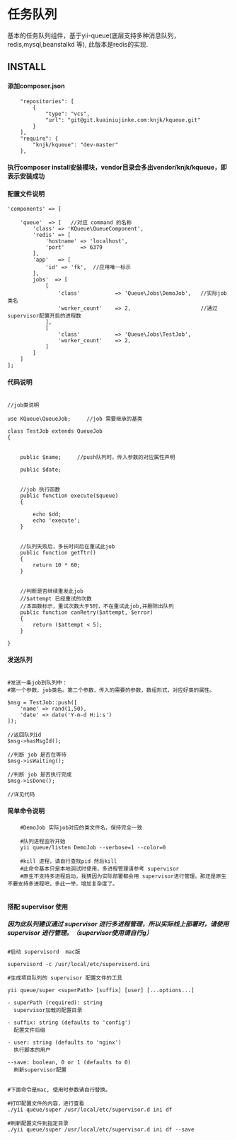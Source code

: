 任务队列
===============================

基本的任务队列组件，基于yii-queue(底层支持多种消息队列，redis,mysql,beanstalkd 等), 此版本是redis的实现.

INSTALL
-------------------
#### 添加composer.json
```
    "repositories": [
        {
            "type": "vcs",
            "url": "git@git.kuainiujinke.com:knjk/kqueue.git"
        }
    ],
    "require": {
        "knjk/kqueue": "dev-master"
    },
```

#### 执行composer install安装模块，vendor目录会多出vendor/knjk/kqueue，即表示安装成功

#### 配置文件说明


```
'components' => [

    'queue'  => [   //对应 command 的名称
        'class' => 'KQueue\QueueComponent',
        'redis' => [
            'hostname' => 'localhost',
            'port'     => 6379
        ],
        'app'   => [
            'id' => 'fk',  //应用唯一标示
        ],
        jobs'  => [
            [
                'class'           => 'Queue\Jobs\DemoJob',   //实际job类名
                'worker_count'    => 2,                      //通过supervisor配置开启的进程数
            ],
            [
                'class'           => 'Queue\Jobs\TestJob',
                'worker_count'    => 2,
            ]
        ]
    ]                                 
];
```

#### 代码说明
```
     
//job类说明

use KQueue\QueueJob;     //job 需要继承的基类

class TestJob extends QueueJob
{


    public $name;     //push队列时，传入参数的对应属性声明
    
    public $date;


    //job 执行函数
    public function execute($queue)
    {

        echo $dd;
        echo 'execute';
    }


    //队列失败后，多长时间后在重试此job
    public function getTtr()
    {
        return 10 * 60;
    }


    //判断是否继续重发此job
    //$attempt 已经重试的次数
    //本函数标示，重试次数大于5时，不在重试此job,并删除出队列
    public function canRetry($attempt, $error)
    {
        return ($attempt < 5);
    }

}

```

#### 发送队列
```

#发送一条job到队列中：
#第一个参数，job类名。第二个参数，传入的需要的参数，数组形式，对应好类的属性。

$msg = TestJob::push([
    'name' => rand(1,50),
    'date' => date('Y-m-d H:i:s')
]);

//返回队列id
$msg->hasMsgId();

//判断 job 是否在等待
$msg->isWaiting();

//判断 job 是否执行完成
$msg->isDone();

//详见代码

```

#### 简单命令说明
```
    #DemoJob 实际job对应的类文件名，保持完全一致
   
    #队列进程监听开始
    yii queue/listen DemoJob --verbose=1 --color=0    
    
    #kill 进程，请自行查找pid 然后kill
    #此命令基本只是本地调试时使用，多进程管理请参考 supervisor
    #原生不支持多进程启动，我猜因为实际部署都会用 supervisor进行管理。那还是原生不要支持多进程吧，多此一举，增加复杂度了。
    
```

#### 搭配 supervisor 使用

##### 因为此队列建议通过 supervisor 进行多进程管理，所以实际线上部署时，请使用 supervisor 进行管理。（supervisor使用请自行g）

```
#启动 supervisord  mac版

supervisord -c /usr/local/etc/supervisord.ini

#生成项目队列的 supervisor 配置文件的工具

yii queue/super <superPath> [suffix] [user] [...options...]

- superPath (required): string
  supervisor加载的配置目录

- suffix: string (defaults to 'config')
  配置文件后缀

- user: string (defaults to 'nginx')
  执行脚本的用户
  
--save: boolean, 0 or 1 (defaults to 0)
  刷新supervisor配置  
  

#下面命令是mac, 使用时参数请自行替换。
  
#打印配置文件的内容，进行查看  
./yii queue/super /usr/local/etc/supervisor.d ini df

#刷新配置文件到指定目录
./yii queue/super /usr/local/etc/supervisor.d ini df --save

```

